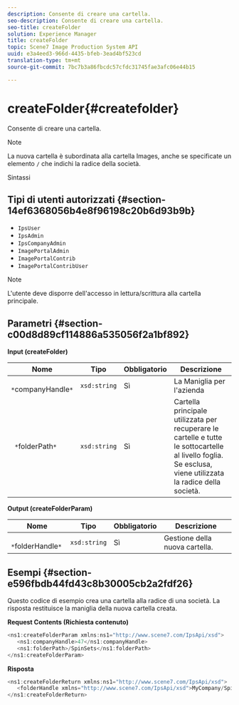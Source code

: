 ```yaml
---
description: Consente di creare una cartella.
seo-description: Consente di creare una cartella.
seo-title: createFolder
solution: Experience Manager
title: createFolder
topic: Scene7 Image Production System API
uuid: e3a4eed3-966d-4435-bfeb-3ead4bf523cd
translation-type: tm+mt
source-git-commit: 7bc7b3a86fbcdc57cfdc31745fae3afc06e44b15

---
```



# createFolder{#createfolder}

Consente di creare una cartella.

>[!NOTE]
>
>La nuova cartella è subordinata alla cartella Images, anche se specificate un elemento `/` che indichi la radice della società.

Sintassi

## Tipi di utenti autorizzati {#section-14ef6368056b4e8f96198c20b6d93b9b}

* `IpsUser`
* `IpsAdmin`
* `IpsCompanyAdmin`
* `ImagePortalAdmin`
* `ImagePortalContrib`
* `ImagePortalContribUser`

>[!NOTE]
>
>L&#39;utente deve disporre dell&#39;accesso in lettura/scrittura alla cartella principale.

## Parametri {#section-c00d8d89cf114886a535056f2a1bf892}

**Input (createFolder)**

| Nome | Tipo | Obbligatorio | Descrizione |
|---|---|---|---|
| ` *`companyHandle`*` | `xsd:string` | Sì | La Maniglia per l&#39;azienda |
| ` *`folderPath`*` | `xsd:string` | Sì | Cartella principale utilizzata per recuperare le cartelle e tutte le sottocartelle al livello foglia. Se esclusa, viene utilizzata la radice della società. |

**Output (createFolderParam)**

| Nome | Tipo | Obbligatorio | Descrizione |
|---|---|---|---|
| ` *`folderHandle`*` | `xsd:string` | Sì | Gestione della nuova cartella. |

## Esempi {#section-e596fbdb44fd43c8b30005cb2a2fdf26}

Questo codice di esempio crea una cartella alla radice di una società. La risposta restituisce la maniglia della nuova cartella creata.

**Request Contents (Richiesta contenuto)**

```java
<ns1:createFolderParam xmlns:ns1="http://www.scene7.com/IpsApi/xsd">
   <ns1:companyHandle>47</ns1:companyHandle>
   <ns1:folderPath>/SpinSets</ns1:folderPath>
</ns1:createFolderParam>
```

**Risposta**

```java
<ns1:createFolderReturn xmlns:ns1="http://www.scene7.com/IpsApi/xsd">
   <folderHandle xmlns="http://www.scene7.com/IpsApi/xsd">MyCompany/SpinSets/</folderHandle>
</ns1:createFolderReturn>
```

